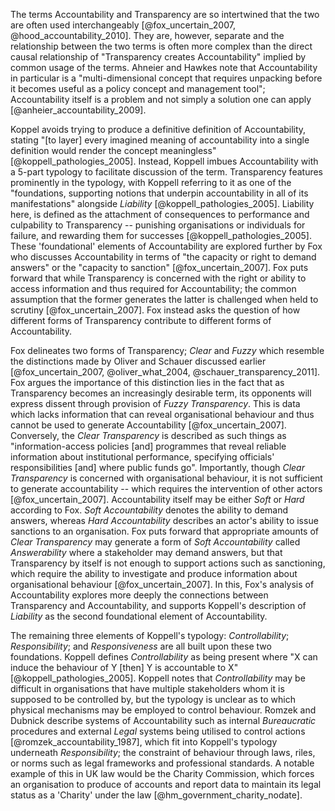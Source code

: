 The terms Accountability and Transparency are so intertwined that the two are often used interchangeably [@fox_uncertain_2007, @hood_accountability_2010]. They are, however, separate and the relationship between the two terms is often more complex than the direct causal relationship of "Transparency creates Accountability" implied by common usage of the terms. Ahneier and Hawkes note that Accountability in particular is a "multi-dimensional concept that requires unpacking before it becomes useful as a policy concept and management tool"; Accountability itself is a problem and not simply a solution one can apply [@anheier_accountability_2009].

Koppel avoids trying to produce a definitive definition of Accountability, stating "[to layer] every imagined meaning of accountability into a single definition would render the concept meaningless" [@koppell_pathologies_2005]. Instead, Koppell imbues Accountability with a 5-part typology to facilitate discussion of the term.  Transparency features prominently in the typology, with Koppell referring to it as one of the "foundations, supporting notions that underpin accountability in all of its manifestations" alongside *Liability* [@koppell_pathologies_2005]. Liability here, is defined as the attachment of consequences to performance and culpability to Transparency -- punishing organisations or individuals for failure, and rewarding them for successes [@koppell_pathologies_2005]. These 'foundational' elements of Accountability are explored further by Fox who discusses Accountability in terms of "the capacity or right to demand answers" or the "capacity to sanction" [@fox_uncertain_2007]. Fox puts forward that while Transparency is concerned with the right or ability to access information and thus required for Accountability; the common assumption that the former generates the latter is challenged when held to scrutiny [@fox_uncertain_2007]. Fox instead asks the question of how different forms of Transparency contribute to different forms of Accountability.

Fox delineates two forms of Transparency; *Clear* and *Fuzzy* which resemble the distinctions made by Oliver and Schauer discussed earlier [@fox_uncertain_2007, @oliver_what_2004, @schauer_transparency_2011]. Fox argues the importance of this distinction lies in the fact that as Transparency becomes an increasingly desirable term, its opponents will express dissent through provision of *Fuzzy Transparency*. This is data which lacks information that can reveal organisational behaviour and thus cannot be used to generate Accountability [@fox_uncertain_2007]. Conversely, the *Clear Transparency* is described as such things as  "information-access policies [and] programmes that reveal reliable information about institutional performance, specifying officials' responsibilities [and] where public funds go". Importantly, though *Clear Transparency* is concerned with organisational behaviour, it is not sufficient to generate accountability -- which requires the intervention of other actors [@fox_uncertain_2007]. Accountability itself may be either *Soft* or *Hard* according to Fox. *Soft Accountability* denotes the ability to demand answers, whereas *Hard Accountability* describes an actor's ability to issue sanctions to an organisation. Fox puts forward that appropriate amounts of *Clear Transparency* may generate a form of *Soft Accountability* called *Answerability* where a stakeholder may demand answers, but that Transparency by itself is not enough to support actions such as sanctioning, which require the ability to investigate and produce information about organisational behaviour [@fox_uncertain_2007]. In this, Fox's analysis of Accountability explores more deeply the connections between Transparency and Accountability, and supports Koppell's description of *Liability* as the second foundational element of Accountability.

The remaining three elements of Koppell's typology: *Controllability*; *Responsibility*; and *Responsiveness* are all built upon these two foundations. Koppell defines *Controllability* as being present where "X can induce the behaviour of Y [then] Y is accountable to X" [@koppell_pathologies_2005]. Koppell notes that *Controllability* may be difficult in organisations that have multiple stakeholders whom it is supposed to be controlled by, but the typology is unclear as to which physical mechanisms may be employed to control behaviour. Romzek and Dubnick describe systems of Accountability such as internal *Bureaucratic* procedures and external *Legal* systems being utilised to control actions [@romzek_accountability_1987], which fit into Koppell's typology underneath *Responsibility*; the constraint of behaviour through laws, riles, or norms such as legal frameworks and professional standards. A notable example of this in UK law would be the Charity Commission, which forces an organisation to produce of accounts and report data to maintain its legal status as a 'Charity' under the law [@hm_government_charity_nodate].
